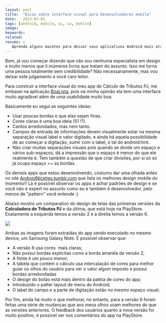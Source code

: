 ```yaml
---
layout: post
title:  "Dicas sobre interface visual para desenvolvedores mobile"
date:   2013-03-01
tags: [android, mobile, ui, ux, mobile]
image: 
keywords:
related:
resumo: >
   Aprenda alguns macetes para deixar seus aplicativos Android mais atraentes em um passe de mágica.
---
```

<p>Bem, já vou começar dizendo que não sou nenhuma especialista em design e muito menos que lí inúmeros livros que tratam do assunto. Isso me torna uma pessoa totalmente sem credibilidade? Não necessariamente, mas vou deixar este julgamento a você caro leitor.</p>
<p>Para construir a interface visual do meu app de Cálculo de Tributos PJ, me embasei na aplicação <a href="https://play.google.com/store/apps/details?id=net.dotlegend.boalista&amp;feature=search_result#?t=W251bGwsMSwyLDEsIm5ldC5kb3RsZWdlbmQuYm9hbGlzdGEiXQ.." target="_blank">BoaLista</a>, pois na minha opinião ela tem uma interface muito agradável além de uma usabilidade muito boa.</p>
<p>Basicamente eu segui as seguintes ideias:</p>
<ul>
<li>Usar poucas bordas e que elas sejam finas.</li>
<li>Cores claras é uma boa ideia (51 !?).</li>
<li>Cantos arredondados, mas nem tanto.</li>
<li>Campos de entrada de informações devem visualmente estar na mesma separação visual label e valor digitado, e ainda há aquela possibilidade de ao começar a digitação, sumir com o label, o tal do android:hint.</li>
<li>Não criar muitas separações visuais pois quando se divide um espaço e vários sub-espaços, dá a impressão que o espaço é menor do que ele realmente é. Tem também a questão de que criar divisões, por si só só já ocupa espaço == as bordas.</li>
</ul>
<p>Os demais apps que estou desenvolvendo, costumo dar uma olhada antes no site <a title="Ir para Android Niceties" href="http://androidniceties.tumblr.com/" target="_blank">AndroidNiceties.tumblr.com</a> que lista os melhores design mobile do momento!! Lá é possível observar os apps e achar padrões de design e se você não é expert no assunto como eu e também é desenvolvedor, pelo menos de "pattern" você entende :)</p>
<p>Abaixo mostro um comparativo do design de telas das primeiras versões da <strong>Calculadora de Tributos PJ</strong> e da última, que está hoje na PlayStore. Exatamente a esquerda temos a versão 2 e a direita temos a versão 6.</p>

![]({{site.url}}/assets/img/posts/SC20120421-035355.png)

<p>Ambas as imagens foram extraídas do app sendo executado no mesmo device, um Samsung Galaxy Note. É possível observar que:</p>
<ul>
<li>A versão 6 usa cores  mais claras;</li>
<li>Não possui bordas explícitas como a borda amarela da versão 2;</li>
<li>A fonte é um pouco menor;</li>
<li>A tabela que contém o cálculo usa intercalação de cores para melhor guiar os olhos do usuário para ver o valor algum imposto e possui bordas arredondadas</li>
<li>O design do botão está mais dentro da paleta de cores do app;</li>
<li>Introduzido o patter layout de menu do Android;</li>
<li>O label do campo e a parte de digitação estão no mesmo espaço visual;</li>
</ul>
<p>Por fim, ainda há muito o que melhorar, no entanto, para a versão 6 foram feitas uma série de mudanças que aos meus olhos soam melhores do que as versões anteriores. O feedback dos usuários quanto a nova versão foi muito positivo, é possível ver nos comentários do app na PlayStore.</p>
